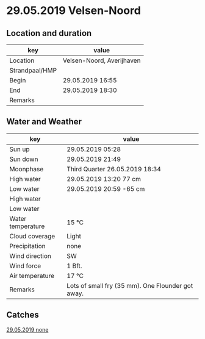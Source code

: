 # 29.05.2019 Velsen-Noord

## Location and duration

key | value |
----|-------|
Location | Velsen-Noord, Averijhaven |
Strandpaal/HMP | |
Begin | 29.05.2019  16:55 |
End | 29.05.2019  18:30 |
Remarks | |

## Water and Weather

key | value |
----|-------|
Sun up | 29.05.2019 05:28 |
Sun down | 29.05.2019 21:49 |
Moonphase | Third Quarter 26.05.2019 18:34 |
High water | 29.05.2019 13:20 77 cm |
Low water | 29.05.2019 20:59 -65 cm |
High water | |
Low water | |
Water temperature | 15 °C |
Cloud coverage | Light |
Precipitation | none |
Wind direction | SW |
Wind force | 1 Bft. |
Air temperature | 17 °C |
Remarks | Lots of small fry (35 mm). One Flounder got away. |

## Catches

[29.05.2019 none](catches/template_none.md)
